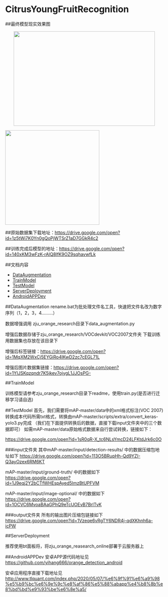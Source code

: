 # CitrusYoungFruitRecognition

##最终模型现实效果图
<p align="center">
  <img src="http://www.tlquant.com/wp-content/uploads/2020/05/1.png" width="450" height="300" />
</p>


<p>
  <img src="http://www.tlquant.com/wp-content/uploads/2020/05/111111.png" height="300" />
</p>


##原始数据集下载地址：https://drive.google.com/open?id=1z5tWi7K0Yn0gQoPjWTSrZ1aD7GGkR4c2

##训练完成后模型的地址：https://drive.google.com/open?id=140xKM3wFzK-rAlQ8lfK9OZ9sqhavwfLk



##文档内容
- [DataAugmentation](#DataAugmentation)
- [TrainModel](#TrainModel)
- [TestModel](#TestModel)
- [ServerDeployment](#ServerDeployment)
- [AndroidAPPDev](#AndroidAPPDev)


##DataAugmentation
rename.bat为批处理文件名工具，快速把文件名改为数字序列（1，2，3，4.........）

数据增强调用 zju_orange_research目录下data_augmentation.py

增强后数据存储于zju_orange_research/VOCdevkit/VOC2007文件夹
下载训练用数据集也存放在该目录下

增强后标签链接：https://drive.google.com/open?id=1MqXM2WxCj5EYGiRo4IKwD2zc7cEGL71L

增强后图片数据集链接：https://drive.google.com/open?id=1YIJSKqzqndr7K5jkev7ojygL1JJOsPG-

##TrainModel

训练模型请参考zju_orange_research目录下readme，使用train.py(是否进行迁移学习请自选)

##TestModel
 首先，我们需要将mAP-master/data中的xml格式标注(VOC 2007)转换成本代码所需txt格式，转换由mAP-master/scripts/extra/convert_keras-yolo3.py完成
（我们在下面提供转换后的数据，直接下载input文件夹中的三个数据即可）
如需mAP-master/data原始格式数据来自行尝试转换，链接如下：

https://drive.google.com/open?id=1sR0qR-X_tc6NLsYmcD24LFKtdJrk6c0O

###input文件夹
其中mAP-master/input/detection-results/ 中的数据压缩包地址如下
https://drive.google.com/open?id=113O5BRupHh-Qd9YZI-Q3ayOzex6RM6KT

mAP-master/input/ground-truth/ 中的数据如下
https://drive.google.com/open?id=1J9eqj2Y2bCTfWHEspAyed5lmzBtUPFVM

mAP-master/input/image-optional/ 中的数据如下
https://drive.google.com/open?id=1OCVC6MvoaBAaGPhQ9eTcUOEvB7BrlTvK

###output文件夹
所有的输出图片压缩包链接如下
https://drive.google.com/open?id=1Vzeqe6vRgTY6NDR4j-qdXKhnh6a-icPW

##ServerDeployment

推荐使用bt面板将，将zju_orange_reasearch_online部署于云服务器上

##AndroidAPPDev
安卓APP源代码地址见
https://github.com/yihang666/orange_detection_android

安卓应用程序直接下载地址见
http://www.tlquant.com/index.php/2020/05/07/%e6%9f%91%e6%a9%98%e5%b9%bc%e6%9e%9c%e8%af%86%e5%88%abapp%e4%b8%8b%e8%bd%bd%e9%93%be%e6%8e%a5/
